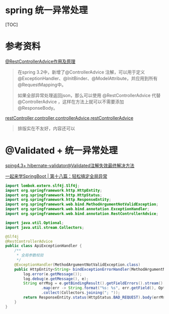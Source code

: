 # spring 统一异常处理

[TOC]

# 参考资料

[@RestControllerAdvice作用及原理](https://www.cnblogs.com/UncleWang001/p/10949318.html)

> 在spring 3.2中，新增了@ControllerAdvice 注解，可以用于定义@ExceptionHandler、@InitBinder、@ModelAttribute，并应用到所有@RequestMapping中。
>
> 如果全部异常处理返回json，那么可以使用 @RestControllerAdvice 代替 @ControllerAdvice ，这样在方法上就可以不需要添加 @ResponseBody。

[restController,controller,controllerAdvice,restControllerAdvice](https://www.jianshu.com/p/8f96c2037f9b)

> 排版实在不友好，内容还可以

# @Validated + 统一异常处理

[sping4.3+ hibernate-validator@Validated注解失效最终解决方法](https://my.oschina.net/u/3293842/blog/1922735)

[一起来学SpringBoot | 第十八篇：轻松搞定全局异常](http://www.spring4all.com/article/1211)

```java
import lombok.extern.slf4j.Slf4j;
import org.springframework.http.HttpEntity;
import org.springframework.http.HttpStatus;
import org.springframework.http.ResponseEntity;
import org.springframework.web.bind.MethodArgumentNotValidException;
import org.springframework.web.bind.annotation.ExceptionHandler;
import org.springframework.web.bind.annotation.RestControllerAdvice;

import java.util.Optional;
import java.util.stream.Collectors;

@Slf4j
@RestControllerAdvice
public class ApiExceptionHandler {
    /**
     * 全局参数校验
     */
    @ExceptionHandler(MethodArgumentNotValidException.class)
    public HttpEntity<String> bindExceptionErrorHandler(MethodArgumentNotValidException e) {
        log.error(e.getMessage());
        log.debug(e.getMessage(), e);
        String errMsg = e.getBindingResult().getFieldErrors().stream()
                .map(err -> String.format("%s: %s", err.getField(), Optional.ofNullable(err.getDefaultMessage()).orElse("")))
                .collect(Collectors.joining("; "));
        return ResponseEntity.status(HttpStatus.BAD_REQUEST).body(errMsg);
    }
}
```

